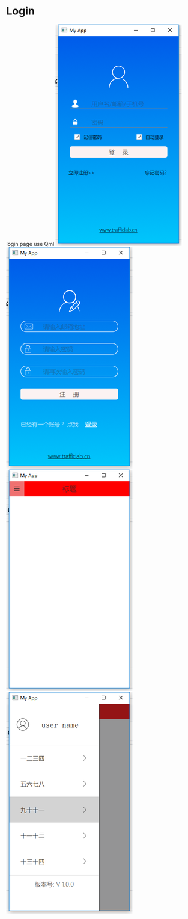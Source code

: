 # Login
login page use Qml
![登录界面](https://github.com/machunfei1986/Login/blob/master/images/TIM%E6%88%AA%E5%9B%BE20181126135125.png)
![注册界面](https://github.com/machunfei1986/Login/blob/master/images/TIM%E6%88%AA%E5%9B%BE20181126135133.png)
![主界面](https://github.com/machunfei1986/Login/blob/master/images/TIM%E6%88%AA%E5%9B%BE20181126135143.png)
![左侧工具栏](https://github.com/machunfei1986/Login/blob/master/images/TIM%E6%88%AA%E5%9B%BE20181126135155.png)
